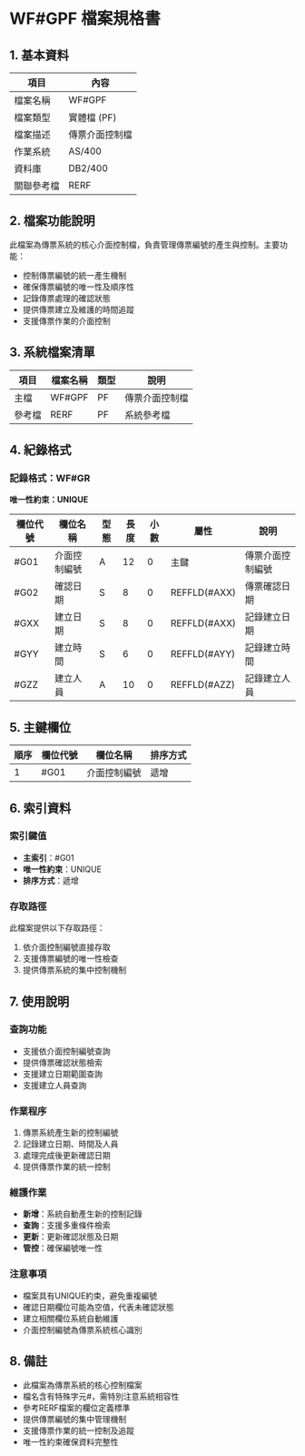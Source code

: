 # WF#GPF 檔案規格書

## 1. 基本資料

| 項目 | 內容 |
|------|------|
| 檔案名稱 | WF#GPF |
| 檔案類型 | 實體檔 (PF) |
| 檔案描述 | 傳票介面控制檔 |
| 作業系統 | AS/400 |
| 資料庫 | DB2/400 |
| 關聯參考檔 | RERF |

## 2. 檔案功能說明

此檔案為傳票系統的核心介面控制檔，負責管理傳票編號的產生與控制。主要功能：
- 控制傳票編號的統一產生機制
- 確保傳票編號的唯一性及順序性
- 記錄傳票處理的確認狀態
- 提供傳票建立及維護的時間追蹤
- 支援傳票作業的介面控制

## 3. 系統檔案清單

| 項目 | 檔案名稱 | 類型 | 說明 |
|------|----------|------|------|
| 主檔 | WF#GPF | PF | 傳票介面控制檔 |
| 參考檔 | RERF | PF | 系統參考檔 |

## 4. 紀錄格式

### 記錄格式：WF#GR
**唯一性約束：UNIQUE**

| 欄位代號 | 欄位名稱 | 型態 | 長度 | 小數 | 屬性 | 說明 |
|----------|----------|------|------|------|------|------|
| #G01 | 介面控制編號 | A | 12 | 0 | 主鍵 | 傳票介面控制編號 |
| #G02 | 確認日期 | S | 8 | 0 | REFFLD(#AXX) | 傳票確認日期 |
| #GXX | 建立日期 | S | 8 | 0 | REFFLD(#AXX) | 記錄建立日期 |
| #GYY | 建立時間 | S | 6 | 0 | REFFLD(#AYY) | 記錄建立時間 |
| #GZZ | 建立人員 | A | 10 | 0 | REFFLD(#AZZ) | 記錄建立人員 |

## 5. 主鍵欄位

| 順序 | 欄位代號 | 欄位名稱 | 排序方式 |
|------|----------|----------|----------|
| 1 | #G01 | 介面控制編號 | 遞增 |

## 6. 索引資料

### 索引鍵值
- **主索引**：#G01
- **唯一性約束**：UNIQUE
- **排序方式**：遞增

### 存取路徑
此檔案提供以下存取路徑：
1. 依介面控制編號直接存取
2. 支援傳票編號的唯一性檢查
3. 提供傳票系統的集中控制機制

## 7. 使用說明

### 查詢功能
- 支援依介面控制編號查詢
- 提供傳票確認狀態檢索
- 支援建立日期範圍查詢
- 支援建立人員查詢

### 作業程序
1. 傳票系統產生新的控制編號
2. 記錄建立日期、時間及人員
3. 處理完成後更新確認日期
4. 提供傳票作業的統一控制

### 維護作業
- **新增**：系統自動產生新的控制記錄
- **查詢**：支援多重條件檢索
- **更新**：更新確認狀態及日期
- **管控**：確保編號唯一性

### 注意事項
- 檔案具有UNIQUE約束，避免重複編號
- 確認日期欄位可能為空值，代表未確認狀態
- 建立相關欄位系統自動維護
- 介面控制編號為傳票系統核心識別

## 8. 備註

- 此檔案為傳票系統的核心控制檔案
- 檔名含有特殊字元#，需特別注意系統相容性
- 參考RERF檔案的欄位定義標準
- 提供傳票編號的集中管理機制
- 支援傳票作業的統一控制及追蹤
- 唯一性約束確保資料完整性 